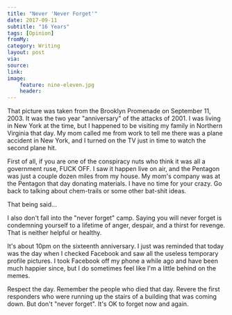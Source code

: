 ```yaml
---
title: "Never 'Never Forget'"
date: 2017-09-11
subtitle: "16 Years"
tags: [Opinion]
fromMy: 
category: Writing
layout: post
via: 
source: 
link: 
image:
	feature: nine-eleven.jpg
	header:
---
```


That picture was taken from the Brooklyn Promenade on September 11, 2003. It was the two year "anniversary" of the attacks of 2001. I was living in New York at the time, but I happened to be visiting my family in Northern Virginia that day. My mom called me from work to tell me there was a plane accident in New York, and I turned on the TV just in time to watch the second plane hit.

First of all, if you are one of the conspiracy nuts who think it was all a government ruse, FUCK OFF. I saw it happen live on air, and the Pentagon was just a couple dozen miles from my house. My mom's company was at the Pentagon that day donating materials. I have no time for your crazy. Go back to talking about chem-trails or some other bat-shit ideas.

That being said... 

I also don't fall into the "never forget" camp. Saying you will never forget is condemning yourself to a lifetime of anger, despair, and a thirst for revenge. That is neither helpful or healthy.

It's about 10pm on the sixteenth anniversary. I just was reminded that today was the day when I checked Facebook and saw all the useless temporary profile pictures. I took Facebook off my phone a while ago and have been much happier since, but I do sometimes feel like I'm a little behind on the memes.

Respect the day. Remember the people who died that day. Revere the first responders who were running up the stairs of a building that was coming down. But don't "never forget". It's OK to forget now and again. 



